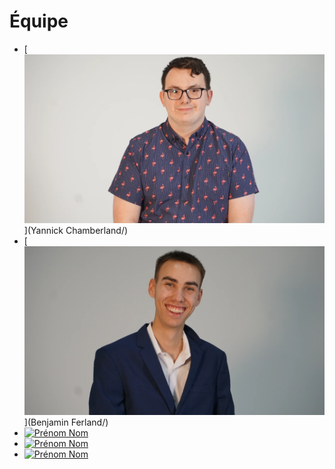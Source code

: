 # Équipe

<!-- Présentation des rôles et responsabilités de chacun des membres de l'équipe -->

* [![Yannick Chamberland]( yannick_chamberland.webp)](Yannick Chamberland/)
* [![Benjamin Ferland]( benjamin_ferland.webp)](Benjamin Ferland/)
* [![Prénom Nom]( https://placehold.co/600x400?text=membre+v)](prenom_nom/)
* [![Prénom Nom]( https://placehold.co/600x400?text=membre+v)](prenom_nom/)
* [![Prénom Nom]( https://placehold.co/600x400?text=membre+v)](prenom_nom/)

